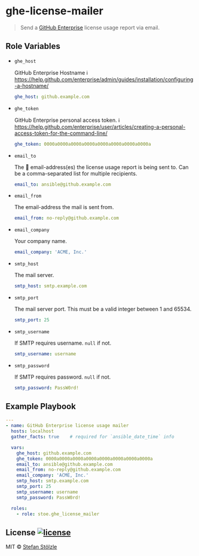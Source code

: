 # ghe-license-mailer
> Send a [GitHub Enterprise](https://enterprise.github.com) license usage report via email.


## Role Variables

- `ghe_host`

  GitHub Enterprise Hostname
  :information_source: https://help.github.com/enterprise/admin/guides/installation/configuring-a-hostname/
  ```yml
  ghe_host: github.example.com
  ```

- `ghe_token`

  GitHub Enterprise personal access token.
  :information_source: https://help.github.com/enterprise/user/articles/creating-a-personal-access-token-for-the-command-line/
  ```yml
  ghe_token: 0000a0000a0000a0000a0000a0000a0000a0000a
  ```

- `email_to`

  The :email: email-address(es) the license usage report is being sent to.
  Can be a comma-separated list for multiple recipients.
  ```yml
  email_to: ansible@github.example.com
  ```

- `email_from`

  The email-address the mail is sent from.
  ```yml
  email_from: no-reply@github.example.com
  ```

- `email_company`

  Your company name.
  ```yml
  email_company: 'ACME, Inc.'
  ```

- `smtp_host`

  The mail server.
  ```yml
  smtp_host: smtp.example.com
  ```

- `smtp_port`

  The mail server port.
  This must be a valid integer between 1 and 65534.
  ```yml
  smtp_port: 25
  ```

- `smtp_username`

  If SMTP requires username.
  `null` if not.
  ```yml
  smtp_username: username
  ```

- `smtp_password`

  If SMTP requires password.
  `null` if not.
  ```yml
  smtp_password: PassW0rd!
  ```

## Example Playbook
```yml
---
- name: GitHub Enterprise license usage mailer
  hosts: localhost
  gather_facts: true	# required for `ansible_date_time` info

  vars:
    ghe_host: github.example.com
    ghe_token: 0000a0000a0000a0000a0000a0000a0000a0000a
    email_to: ansible@github.example.com
    email_from: no-reply@github.example.com
    email_company: 'ACME, Inc.'
    smtp_host: smtp.example.com
    smtp_port: 25
    smtp_username: username
    smtp_password: PassW0rd!

  roles:
    - role: stoe.ghe_license_mailer

```


## License [![license](https://img.shields.io/github/license/stoe/ansible-role-ghe-license-mailer.svg)](https://github.com/stoe/ansible-role-ghe-license-mailer/blob/master/license)
MIT © [Stefan Stölzle](https://github.com/stoe)
